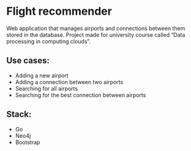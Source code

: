# Flight recommender
Web application that manages airports and connections between them stored in the database.
Project made for university course called “Data processing in computing clouds”.

## Use cases:
- Adding a new airport
- Adding a connection between two airports
- Searching for all airports
- Searching for the best connection between airports

## Stack:
- Go
- Neo4j
- Bootstrap